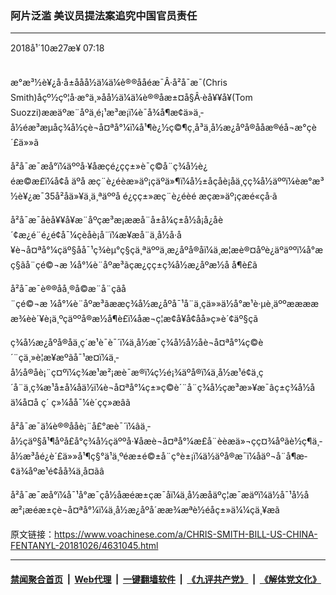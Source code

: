 ### 阿片泛滥 美议员提法案追究中国官员责任
------------------------

<div class="published">
 <span class="date" title="ä¸­å½æ¶é´">
  <time datetime="2018-10-27T07:18:16+08:00">
   2018å¹´10æ27æ¥ 07:18
  </time>
 </span>
</div>
<br/>
<div class="wsw">
 <p>
  æ°æ³½è¥¿å·å±ååå½ä¼ä¼è®®ååéæ¯Â·å²å¯æ¯(Chris Smith)åçº½çº¦å·æ°ä¸»åå½ä¼ä¼è®®åæ±¤å§Â·èå¥¥å¥(Tom Suozzi)ææäºæ¨åºä¸é¡¹æ³æ¡ï¼è¯å¾å¶æ­¢ä»ä¸­å½éæ³æµåç¾å½çè¬å¤ªå°¼ï¼å¹¶è¿½ç©¶ç¸å³ä¸­å½æ¿åºå®ååæ®éå¬æ°çè´£ä»»ã
 </p>
 <p>
  å²å¯æ¯æå°ï¼äººå·¥åæçé¿çç±»è¯ç©å¨ç¾å½è¿éæ©æ£ï¼å¢å äºå æç¨è¿éèæ­»äº¡çäºä»¶ï¼å½±åçåè¡åä¸çç¾å½äººï¼èæ°æ³½è¥¿æ¯35å²åä»¥ä¸ä¸ªäººå é¿çç±»æç¨è¿éèé æçæ­»äº¡çæé«çå·ã
 </p>
 <p>
  å²å¯æ¯åèå¥¥å¥æ¨åºçæ³æ¡ææå¨å±å¼ç±å½å¡å¿åè´¢æ¿é¨é¿é¢å¯¼çèåè¡å¨ï¼æ¥æå¨ä¸­å½å·å¥è¬å¤ªå°¼çäº§åå¯¹ç¾èµ°ç§çä¸ªäººä¸æ¿åºå®åï¼ä¸æ¦æè®¤åºè¿äºäººï¼å°æç§ãå¨çé©¬æ ¼å°¼è¨åºæ³ãç­æ¿ç­ç±ç¾å½æ¿åºæ½å å¶è£ã
 </p>
 <p>
  å²å¯æ¯è®®åå¸®å©æ¨å¨çãå¨çé©¬æ ¼å°¼è¨åºæ³ãææç¾å½æ¿åºå¯¹å¨ä¸çä»»ä½å°æ¹è·µè¸äººæææææ¾èè´¥è¡ä¸ºçäººå®æ½å¶è£ï¼åæ¬ç¦æ­¢å¥å¢åå»ç»è´¢äº§ç­ã
 </p>
 <p>
  ç¾å½æ¿åºå®åä¸ç´æ¹è¯è¯´ï¼ä¸­å½æ¯ç¾å½å½åè¬å¤ªå°¼ç©è´¨çä¸»è¦æ¥æºãå¯¹æ­¤ï¼ä¸­å½å®åè¡¨ç¤ºï¼ç¾æ¹æ²¡æè¯æ®ï¼ç½é¡¾äºå®ï¼ä¸­å½æ¹é¢ä¸ç´å¨ä¸ç¾æ¹å±å¼åä½ï¼è¬å¤ªå°¼ç±»ç©è´¨å¨ç¾å½çæ³æ»¥æ¯âç±ç¾å½åä¼å¤å ç´ ç»¼åå¯¼è´çç»æâã
 </p>
 <p>
  å²å¯æ¯ä¼è®®ååè¡¨å£°æè¯´ï¼âä¸­å½çäº§å¹¶åºå£å°ç¾å½çäººå·¥åæè¬å¤ªå°¼æ­£å¨èèæä»¬çç¤¾åºãè½ç¶ä¸­å½æ³åé¿è´£ä»»å¹¶ç§°ä¹ä¸ºéæ±é©±å¨ç°è±¡ï¼ä½äºå®æ¯ï¼åäº¬å¨å¶æ­¢ä¾åºæ¹é¢åå¾ä¸å¤ãâ
 </p>
 <p>
  å²å¯æ¯æå°ï¼å¯¹å°æ¯ç­å½åæéæ±çæ¯åï¼ä¸­å½æåäºç¦æ¯æäºï¼ä½å¯¹å½åæ²¡æéæ±çè¬å¤ªå°¼ï¼ä¸­å½æ¿åºå´ææ¾æªè½éåç±»ä¼¼çä¸¥æã
 </p>
</div>

原文链接：https://www.voachinese.com/a/CHRIS-SMITH-BILL-US-CHINA-FENTANYL-20181026/4631045.html


------------------------
#### [禁闻聚合首页](https://github.com/gfw-breaker/banned-news/blob/master/README.md) &nbsp;|&nbsp; [Web代理](https://github.com/gfw-breaker/open-proxy/blob/master/README.md) &nbsp;|&nbsp;  [一键翻墙软件](https://github.com/gfw-breaker/nogfw/blob/master/README.md) &nbsp;|&nbsp; [《九评共产党》](https://github.com/gfw-breaker/9ping.md/blob/master/README.md#九评之一评共产党是什么) &nbsp;|&nbsp; [《解体党文化》](https://github.com/gfw-breaker/jtdwh.md/blob/master/README.md#绪论)